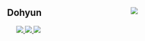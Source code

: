
<div align="center">

<img align="right" src="https://github-readme-stats.vercel.app/api/top-langs/?username=dordos&theme=onedark&exclude_repo=Computer-Science-Engineering&layout=compact&langs_count=10"/>

## Dohyun

<!-- portfoilo -->  
<a href="https://dordos.github.io/portfolio" target="_blank">
<img src="https://img.shields.io/badge/Portfolio-%23000000.svg?style=for-the-badge&logo=firefox&logoColor=#FF7139&link=href=https://dordos.github.io/portfolio"/>
</a>
<!-- linkedin -->  
<a href="https://www.linkedin.com/in/do-hyun-park-a35017185" target="_blank">
<img src="https://img.shields.io/badge/linkedin-%230077B5.svg?style=for-the-badge&logo=linkedin&logoColor=white&link=href=https://www.linkedin.com/in/do-hyun-park-a35017185"/>
</a>  
<!-- e-mail -->    
<a href="mailto:pdhssf@gmail.com"><img src="https://img.shields.io/badge/Gmail-D14836?style=for-the-badge&logo=gmail&logoColor=white&link=mailto:pdhssf@gmail.com"/></a>


  
<!--
![HTML5](https://img.shields.io/badge/html5-%23E34F26.svg?style=for-the-badge&logo=html5&logoColor=white)
![CSS3](https://img.shields.io/badge/css3-%231572B6.svg?style=for-the-badge&logo=css3&logoColor=white)
![Styled Components](https://img.shields.io/badge/styled--components-DB7093?style=for-the-badge&logo=styled-components&logoColor=white)
![SASS](https://img.shields.io/badge/SASS-hotpink.svg?style=for-the-badge&logo=SASS&logoColor=white)
![JavaScript](https://img.shields.io/badge/javascript-%23323330.svg?style=for-the-badge&logo=javascript&logoColor=%23F7DF1E)
![React](https://img.shields.io/badge/react-%2320232a.svg?style=for-the-badge&logo=react&logoColor=%2361DAFB)
![jQuery](https://img.shields.io/badge/jquery-%230769AD.svg?style=for-the-badge&logo=jquery&logoColor=white)
![TypeScript](https://img.shields.io/badge/typescript-%23007ACC.svg?style=for-the-badge&logo=typescript&logoColor=white)
![NodeJS](https://img.shields.io/badge/node.js-6DA55F?style=for-the-badge&logo=node.js&logoColor=white)
![Python](https://img.shields.io/badge/python-3670A0?style=for-the-badge&logo=python&logoColor=ffdd54)
![MySQL](https://img.shields.io/badge/mysql-%2300f.svg?style=for-the-badge&logo=mysql&logoColor=white)
![MariaDB](https://img.shields.io/badge/MariaDB-003545?style=for-the-badge&logo=mariadb&logoColor=white)
![AWS](https://img.shields.io/badge/AWS-%23FF9900.svg?style=for-the-badge&logo=amazon-aws&logoColor=white)
![Firebase](https://img.shields.io/badge/firebase-%23039BE5.svg?style=for-the-badge&logo=firebase)
![Git](https://img.shields.io/badge/git-%23F05033.svg?style=for-the-badge&logo=git&logoColor=white)  
![Visual Studio Code](https://img.shields.io/badge/Visual%20Studio%20Code-0078d7.svg?style=for-the-badge&logo=visual-studio-code&logoColor=white)
![WebStorm](https://img.shields.io/badge/webstorm-143?style=for-the-badge&logo=webstorm&logoColor=white&color=black)
  -->

</div>



